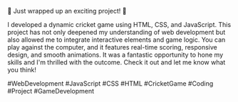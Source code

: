 🚀 Just wrapped up an exciting project! 🚀

I developed a dynamic cricket game using HTML, CSS, and JavaScript. 
This project has not only deepened my understanding of web development but also allowed me to integrate interactive elements and game logic.
You can play against the computer, and it features real-time scoring, responsive design, and smooth animations. 
It was a fantastic opportunity to hone my skills and I'm thrilled with the outcome. Check it out and let me know what you think!

#WebDevelopment #JavaScript #CSS #HTML #CricketGame #Coding #Project #GameDevelopment
